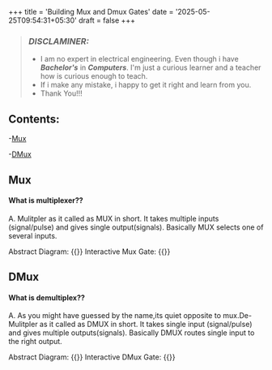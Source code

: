 +++
title = 'Building Mux and Dmux Gates'
date = '2025-05-25T09:54:31+05:30'
draft = false 
+++
> ### ***DISCLAMINER:***
> -  I am no expert in electrical engineering. Even though i have ***Bachelor's*** in ***Computers***. I'm just a curious learner and a teacher how is curious enough to teach.
> - If i make any mistake, i happy to get it right and learn from you.
> - Thank You!!!

## Contents:
-[Mux](#mux)

-[DMux](#dmux)

## Mux
#### What is multiplexer??
A. Mulitpler as it called as MUX in short. It takes multiple inputs (signal/pulse) and gives single output(signals). 
 Basically MUX selects one of several inputs.

Abstract Diagram:
{{<BothMuxTest>}}
Interactive Mux Gate:
{{</BothMuxTest>}}

## DMux
#### What is demultiplex??
A. As you might have guessed by the name,its quiet opposite to mux.De-Mulitpler as it called as DMUX in short. It takes single input (signal/pulse) and gives multiple outputs(signals). 
 Basically DMUX routes single input to the right output.

Abstract Diagram:
{{<BothDMuxTest>}}
Interactive DMux Gate:
{{</BothDMuxTest>}}